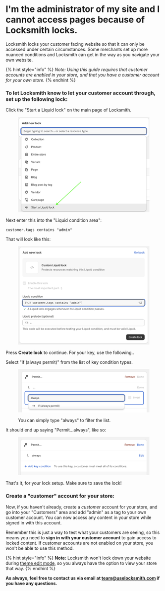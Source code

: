 # I'm the administrator of my site and I cannot access pages because of Locksmith locks.

Locksmith locks your customer facing website so that it can only be accessed under certain circumstances. Some merchants set up more nuanced conditions and Locksmith can get in the way as you navigate your own website.

{% hint style="info" %}
_Note: Using this guide requires that customer accounts are enabled in your store, and that you have a customer account for your own store._
{% endhint %}

### To let Locksmith know to let your customer account through, set up the following lock:

Click the "Start a Liquid lock" on the main page of Locksmith.

<figure><img src="../.gitbook/assets/Screenshot 2024-07-16 at 12.58.50.png" alt=""><figcaption></figcaption></figure>

Next enter this into the "Liquid condition area":

```
customer.tags contains "admin"
```

That will look like this:

<figure><img src="../.gitbook/assets/Screenshot 2024-07-16 at 13.01.34.png" alt=""><figcaption></figcaption></figure>

Press **Create lock** to continue. For your key, use the following..

Select "if (always permit)" from the list of key condition types.

<figure><img src="../.gitbook/assets/Screenshot 2024-07-16 at 13.03.06.png" alt=""><figcaption><p>You can simply type "always" to filter the list.</p></figcaption></figure>

It should end up saying "Permit...always", like so:

<figure><img src="../.gitbook/assets/Screenshot 2024-07-16 at 13.03.19.png" alt=""><figcaption></figcaption></figure>

That's it, for your lock setup. Make sure to save the lock!

### Create a "customer" account for your store:

Now, if you haven't already, create a _customer_ account for your store, and go into your "Customers" area and add "admin" as a tag to your own customer account. You can now access any content in your store while signed in with this account.

Remember this is just a way to test what your customers are seeing, so this means you need to **sign in with your customer account** to gain access to locked content. If customer accounts are not enabled on your store, you won't be able to use this method.

{% hint style="info" %}
**Note:** Locksmith won't lock down your website during [theme edit mode](https://help.shopify.com/en/manual/online-store/themes/customizing-themes/edit), so you always have the option to view your store that way.
{% endhint %}



**As always, feel free to contact us via email at team@uselocksmith.com if you have any questions.**&#x20;

